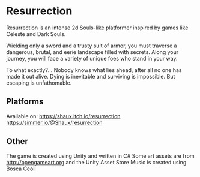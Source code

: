 # Resurrection
​​Resurrection ​is an intense​ 2d Souls-like platformer inspired by games like ​Celeste​ and ​Dark Souls​. 

Wielding only a sword and a trusty suit of armor, you must traverse a dangerous, brutal, and eerie landscape filled with secrets. Along your journey, you will face a variety of unique foes who stand in your way. 

To what exactly?... Nobody knows what lies ahead, after all no one has made it out alive.  Dying is inevitable and surviving is impossible. But escaping is unfathomable.

##  Platforms
Available  on:
https://shaux.itch.io/resurrection
https://simmer.io/@Shaux/resurrection

## Other
The game is created using Unity and written in C# 
Some art assets are from http://opengameart.org and the Unity Asset Store
Music is created using Bosca Ceoil
